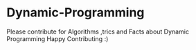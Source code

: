 # Dynamic-Programming

Please contribute for Algorithms ,trics and Facts about Dynamic Programming
Happy Contributing :)
